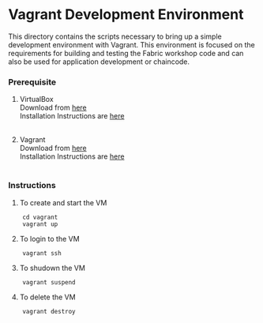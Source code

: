 # Vagrant Development Environment
This directory contains the scripts necessary to bring up a simple development environment with Vagrant. This environment is focused on the requirements for building and testing the Fabric workshop code and can also be used for application development or chaincode.


### Prerequisite
1. VirtualBox<br>
    Download from [here](https://www.virtualbox.org/wiki/Downloads)<br>
    Installation Instructions are [here](https://www.virtualbox.org/manual/ch02.html)<br><br>

2. Vagrant<br>
    Download from [here](https://www.vagrantup.com/downloads)<br>
    Installation Instructions are [here](https://www.vagrantup.com/docs/installation)<br><br>


### Instructions
1. To create and start the VM 
``` 
    cd vagrant
    vagrant up
```

2. To login to the VM 
``` 
    vagrant ssh
```

3. To shudown the VM 
```
    vagrant suspend
```

4. To delete the VM 
```
    vagrant destroy
```
